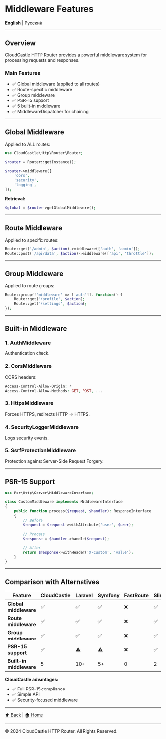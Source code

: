 # Middleware Features

[**English**](../../en/features/MIDDLEWARE_FEATURES.md) | [Русский](../../ru/features/MIDDLEWARE_FEATURES.md)

---

## Overview

CloudCastle HTTP Router provides a powerful middleware system for processing requests and responses.

### Main Features:

- ✅ Global middleware (applied to all routes)
- ✅ Route-specific middleware
- ✅ Group middleware
- ✅ PSR-15 support
- ✅ 5 built-in middleware
- ✅ MiddlewareDispatcher for chaining

---

## Global Middleware

Applied to ALL routes:

```php
use CloudCastle\Http\Router\Router;

$router = Router::getInstance();

$router->middleware([
    'cors',
    'security',
    'logging',
]);
```

**Retrieval:**
```php
$global = $router->getGlobalMiddleware();
```

---

## Route Middleware

Applied to specific routes:

```php
Route::get('/admin', $action)->middleware(['auth', 'admin']);
Route::post('/api/data', $action)->middleware(['api', 'throttle']);
```

---

## Group Middleware

Applied to route groups:

```php
Route::group(['middleware' => ['auth']], function() {
    Route::get('/profile', $action);
    Route::get('/settings', $action);
});
```

---

## Built-in Middleware

### 1. AuthMiddleware
Authentication check.

### 2. CorsMiddleware
CORS headers:
```php
Access-Control-Allow-Origin: *
Access-Control-Allow-Methods: GET, POST, ...
```

### 3. HttpsMiddleware
Forces HTTPS, redirects HTTP → HTTPS.

### 4. SecurityLoggerMiddleware
Logs security events.

### 5. SsrfProtectionMiddleware
Protection against Server-Side Request Forgery.

---

## PSR-15 Support

```php
use Psr\Http\Server\MiddlewareInterface;

class CustomMiddleware implements MiddlewareInterface
{
    public function process($request, $handler): ResponseInterface
    {
        // Before
        $request = $request->withAttribute('user', $user);
        
        // Process
        $response = $handler->handle($request);
        
        // After
        return $response->withHeader('X-Custom', 'value');
    }
}
```

---

## Comparison with Alternatives

| Feature | CloudCastle | Laravel | Symfony | FastRoute | Slim |
|---------|-------------|---------|---------|-----------|------|
| **Global middleware** | ✅ | ✅ | ✅ | ❌ | ✅ |
| **Route middleware** | ✅ | ✅ | ✅ | ❌ | ✅ |
| **Group middleware** | ✅ | ✅ | ✅ | ❌ | ✅ |
| **PSR-15 support** | ✅ | ⚠️ | ⚠️ | ❌ | ✅ |
| **Built-in middleware** | 5 | 10+ | 5+ | 0 | 2 |

**CloudCastle advantages:**
- ✅ Full PSR-15 compliance
- ✅ Simple API
- ✅ Security-focused middleware

---

[⬆ Back](../FEATURES_INDEX.md) | [🏠 Home](../../../README.md)

---

© 2024 CloudCastle HTTP Router. All Rights Reserved.


